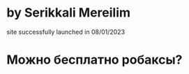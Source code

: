 # by Serikkali Mereilim
site successfully launched in 08/01/2023
<h1>
Можно бесплатно робаксы?
</h1>